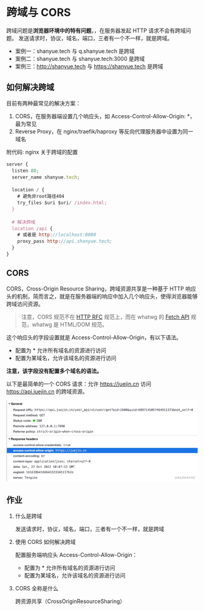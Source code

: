 # 跨域与 CORS

跨域问题是**浏览器环境中的特有问题**，，在服务器发起 HTTP 请求不会有跨域问题。
发送请求时，协议，域名，端口，三者有一个不一样，就是跨域。

- 案例一：shanyue.tech 与 q.shanyue.tech 是跨域
- 案例二：shanyue.tech 与 shanyue.tech:3000 是跨域
- 案例三：<http://shanyue.tech> 与 <https://shanyue.tech> 是跨域

## 如何解决跨域

目前有两种最常见的解决方案：

1. CORS，在服务器端设置几个响应头，如 Access-Control-Allow-Origin: \*，最为常见
2. Reverse Proxy，在 nginx/traefik/haproxy 等反向代理服务器中设置为同一域名

附代码: nginx 关于跨域的配置

```js
server {
  listen 80;
  server_name shanyue.tech;

  location / {
    # 避免非root路径404
    try_files $uri $uri/ /index.html;
  }

  # 解决跨域
  location /api {
    # 或者是 http://localhost:8080
    proxy_pass http://api.shanyue.tech;
  }
}
```

## CORS

CORS，Cross-Origin Resource Sharing，跨域资源共享是一种基于 HTTP 响应头的机制，简而言之，就是在服务器端的响应中加入几个响应头，使得浏览器能够跨域访问资源。

> 注意，CORS 规范不在 [HTTP RFC](https://www.rfc-editor.org/rfc/rfc9110.html) 规范上，而在 whatwg 的 [Fetch API](https://fetch.spec.whatwg.org/#http-responses) 规范，whatwg 是 HTML/DOM 规范。

这个响应头的字段设置就是 Access-Control-Allow-Origin，有以下语法。

- 配置为 \* 允许所有域名的资源进行访问
- 配置为某域名，允许该域名的资源进行访问

**注意，该字段没有配置多个域名的语法。**

以下是最简单的一个 CORS 请求：允许 <https://juejin.cn> 访问 <https://api.juejin.cn> 的跨域资源。

![20-1](./img/20-1.jpg)

## 作业

1. 什么是跨域

   发送请求时，协议，域名，端口，三者有一个不一样，就是跨域

2. 使用 CORS 如何解决跨域

   配置服务端响应头 Access-Control-Allow-Origin：

   - 配置为 \* 允许所有域名的资源进行访问
   - 配置为某域名，允许该域名的资源进行访问

3. CORS 全称是什么

   跨资源共享（CrossOriginResourceSharing）
